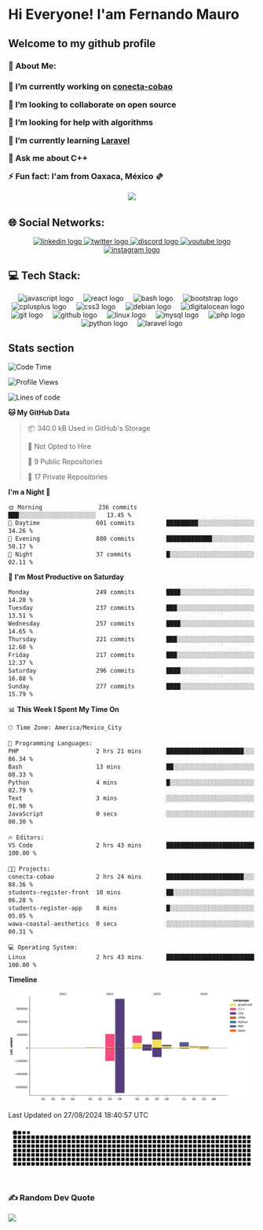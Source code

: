 <h1>Hi Everyone! I'am Fernando Mauro </h1>

<h2>Welcome to my github profile</h2>
<h3> 💫 About Me: <h3>

<p>🔭 I’m currently working on <a target="_blank" href="https://conectacobao.com">conecta-cobao</a></p>

<p>👯 I’m looking to collaborate on open source<br></p>
<p>🤝 I’m looking for help with algorithms<br></p>
<p>🌱 I’m currently learning <a target="_blank" href="https://laravel.com/">Laravel</a><br></p>
<p>💬 Ask me about C++<br></p>
<p>⚡ Fun fact: I'am from Oaxaca, México 🫔</p>

<div align="center">
  <img height="200" src="https://c.tenor.com/D9bWSaEUuwoAAAAC/tenor.gif"  />
</div>

## 🌐 Social Networks:
<div align="center">
  <a href="https://www.linkedin.com/in/fermadev/" target="_blank">
    <img src="https://img.shields.io/static/v1?message=LinkedIn&logo=linkedin&label=&color=0077B5&logoColor=white&labelColor=&style=for-the-badge" height="40" alt="linkedin logo"  />
  </a>
  <a href="https://twitter.com/ferma_dev" target="_blank">
    <img src="https://img.shields.io/static/v1?message=Twitch&logo=twitch&label=&color=9146FF&logoColor=white&labelColor=&style=for-the-badge" height="40" alt="twitter logo"  />
  </a>
  <a href="https://discord.com/channels/@fernando.mauro" target="_blank">
    <img src="https://img.shields.io/static/v1?message=Discord&logo=discord&label=&color=7289DA&logoColor=white&labelColor=&style=for-the-badge" height="40" alt="discord logo"  />
  </a>
  <a href="https://www.youtube.com/channel/UC2CmZ5ILc_loKgrNT3BuE6w" target="_blank">
    <img src="https://img.shields.io/static/v1?message=Youtube&logo=youtube&label=&color=FF0000&logoColor=white&labelColor=&style=for-the-badge" height="40" alt="youtube logo"  />
  </a>
  <a href="https://www.instagram.com/ferma.dev/" target="_blank">
    <img src="https://img.shields.io/static/v1?message=Instagram&logo=instagram&label=&color=E4405F&logoColor=white&labelColor=&style=for-the-badge" height="40" alt="instagram logo"  />
  </a>
</div>

## 💻 Tech Stack:
<div align="center">
  <img src="https://cdn.jsdelivr.net/gh/devicons/devicon/icons/javascript/javascript-original.svg" height="40" alt="javascript logo"  />
  <img width="12" />
  <img src="https://cdn.jsdelivr.net/gh/devicons/devicon/icons/react/react-original.svg" height="40" alt="react logo"  />
  <img width="12" />
  <img src="https://cdn.jsdelivr.net/gh/devicons/devicon/icons/bash/bash-original.svg" height="40" alt="bash logo"  />
  <img width="12" />
  <img src="https://cdn.jsdelivr.net/gh/devicons/devicon/icons/bootstrap/bootstrap-original.svg" height="40" alt="bootstrap logo"  />
  <img width="12" />
  <img src="https://cdn.jsdelivr.net/gh/devicons/devicon/icons/cplusplus/cplusplus-original.svg" height="40" alt="cplusplus logo"  />
  <img width="12" />
  <img src="https://cdn.jsdelivr.net/gh/devicons/devicon/icons/css3/css3-original.svg" height="40" alt="css3 logo"  />
  <img width="12" />
  <img src="https://cdn.jsdelivr.net/gh/devicons/devicon/icons/debian/debian-original.svg" height="40" alt="debian logo"  />
  <img width="12" />
  <img src="https://cdn.jsdelivr.net/gh/devicons/devicon/icons/digitalocean/digitalocean-original.svg" height="40" alt="digitalocean logo"  />
  <img width="12" />
  <img src="https://cdn.jsdelivr.net/gh/devicons/devicon/icons/git/git-original.svg" height="40" alt="git logo"  />
  <img width="12" />
  <img src="https://cdn.jsdelivr.net/gh/devicons/devicon/icons/github/github-original.svg" height="40" alt="github logo"  />
  <img width="12" />
  <img src="https://cdn.jsdelivr.net/gh/devicons/devicon/icons/linux/linux-original.svg" height="40" alt="linux logo"  />
  <img width="12" />
  <img src="https://cdn.jsdelivr.net/gh/devicons/devicon/icons/mysql/mysql-original.svg" height="40" alt="mysql logo"  />
  <img width="12" />
  <img src="https://cdn.jsdelivr.net/gh/devicons/devicon/icons/php/php-original.svg" height="40" alt="php logo"  />
  <img width="12" />
  <img src="https://cdn.jsdelivr.net/gh/devicons/devicon/icons/python/python-original.svg" height="40" alt="python logo"  />
  <img width="12" />
  <img src="https://upload.wikimedia.org/wikipedia/commons/thumb/9/9a/Laravel.svg/50px-Laravel.svg.png" height="40" alt="laravel logo"  />
</div>

## Stats section
<!--START_SECTION:waka-->
![Code Time](http://img.shields.io/badge/Code%20Time-1%2C272%20hrs%2043%20mins-blue)

![Profile Views](http://img.shields.io/badge/Profile%20Views-0-blue)

![Lines of code](https://img.shields.io/badge/From%20Hello%20World%20I%27ve%20Written-1.6%20million%20lines%20of%20code-blue)

**🐱 My GitHub Data** 

> 📦 340.0 kB Used in GitHub's Storage 
 > 
> 🚫 Not Opted to Hire
 > 
> 📜 9 Public Repositories 
 > 
> 🔑 17 Private Repositories 
 > 
**I'm a Night 🦉** 

```text
🌞 Morning                236 commits         ███░░░░░░░░░░░░░░░░░░░░░░   13.45 % 
🌆 Daytime                601 commits         █████████░░░░░░░░░░░░░░░░   34.26 % 
🌃 Evening                880 commits         █████████████░░░░░░░░░░░░   50.17 % 
🌙 Night                  37 commits          █░░░░░░░░░░░░░░░░░░░░░░░░   02.11 % 
```
📅 **I'm Most Productive on Saturday** 

```text
Monday                   249 commits         ████░░░░░░░░░░░░░░░░░░░░░   14.20 % 
Tuesday                  237 commits         ███░░░░░░░░░░░░░░░░░░░░░░   13.51 % 
Wednesday                257 commits         ████░░░░░░░░░░░░░░░░░░░░░   14.65 % 
Thursday                 221 commits         ███░░░░░░░░░░░░░░░░░░░░░░   12.60 % 
Friday                   217 commits         ███░░░░░░░░░░░░░░░░░░░░░░   12.37 % 
Saturday                 296 commits         ████░░░░░░░░░░░░░░░░░░░░░   16.88 % 
Sunday                   277 commits         ████░░░░░░░░░░░░░░░░░░░░░   15.79 % 
```


📊 **This Week I Spent My Time On** 

```text
🕑︎ Time Zone: America/Mexico_City

💬 Programming Languages: 
PHP                      2 hrs 21 mins       ██████████████████████░░░   86.34 % 
Bash                     13 mins             ██░░░░░░░░░░░░░░░░░░░░░░░   08.33 % 
Python                   4 mins              █░░░░░░░░░░░░░░░░░░░░░░░░   02.79 % 
Text                     3 mins              ░░░░░░░░░░░░░░░░░░░░░░░░░   01.90 % 
JavaScript               0 secs              ░░░░░░░░░░░░░░░░░░░░░░░░░   00.30 % 

🔥 Editors: 
VS Code                  2 hrs 43 mins       █████████████████████████   100.00 % 

🐱‍💻 Projects: 
conecta-cobao            2 hrs 24 mins       ██████████████████████░░░   88.36 % 
students-register-front  10 mins             ██░░░░░░░░░░░░░░░░░░░░░░░   06.28 % 
students-register-app    8 mins              █░░░░░░░░░░░░░░░░░░░░░░░░   05.05 % 
wawa-coastal-aesthetics  0 secs              ░░░░░░░░░░░░░░░░░░░░░░░░░   00.31 % 

💻 Operating System: 
Linux                    2 hrs 43 mins       █████████████████████████   100.00 % 
```

**Timeline**

![Lines of Code chart](https://raw.githubusercontent.com/Fernando-Mauro/Fernando-Mauro/master/assets/bar_graph.png)


 Last Updated on 27/08/2024 18:40:57 UTC
<!--END_SECTION:waka-->

<img src="https://raw.githubusercontent.com/fernando-mauro/fernando-mauro/output/snake.svg" alt="Snake animation" />

### ✍️ Random Dev Quote
![](https://quotes-github-readme.vercel.app/api?type=horizontal&theme=radical)